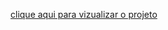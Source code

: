 <a href="https://kallebdias.github.io/login_with_dark_mode/arquivos/index.html">clique aqui para vizualizar o projeto</a>
